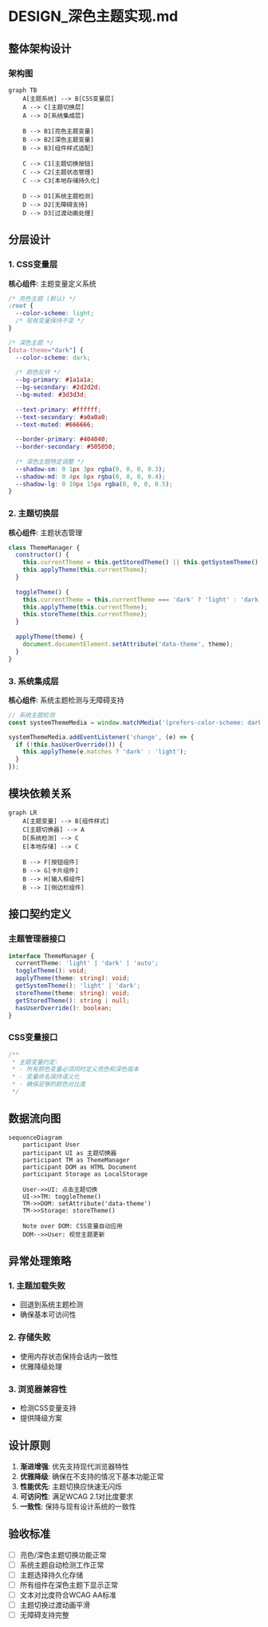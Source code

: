 # DESIGN_深色主题实现.md

## 整体架构设计

### 架构图
```mermaid
graph TB
    A[主题系统] --> B[CSS变量层]
    A --> C[主题切换层]
    A --> D[系统集成层]
    
    B --> B1[亮色主题变量]
    B --> B2[深色主题变量]
    B --> B3[组件样式适配]
    
    C --> C1[主题切换按钮]
    C --> C2[主题状态管理]
    C --> C3[本地存储持久化]
    
    D --> D1[系统主题检测]
    D --> D2[无障碍支持]
    D --> D3[过渡动画处理]
```

## 分层设计

### 1. CSS变量层
**核心组件**: 主题变量定义系统

```css
/* 亮色主题 (默认) */
:root {
  --color-scheme: light;
  /* 现有变量保持不变 */
}

/* 深色主题 */
[data-theme="dark"] {
  --color-scheme: dark;
  
  /* 颜色反转 */
  --bg-primary: #1a1a1a;
  --bg-secondary: #2d2d2d;
  --bg-muted: #3d3d3d;
  
  --text-primary: #ffffff;
  --text-secondary: #a0a0a0;
  --text-muted: #666666;
  
  --border-primary: #404040;
  --border-secondary: #505050;
  
  /* 深色主题特定调整 */
  --shadow-sm: 0 1px 3px rgba(0, 0, 0, 0.3);
  --shadow-md: 0 4px 6px rgba(0, 0, 0, 0.4);
  --shadow-lg: 0 10px 15px rgba(0, 0, 0, 0.5);
}
```

### 2. 主题切换层
**核心组件**: 主题状态管理

```javascript
class ThemeManager {
  constructor() {
    this.currentTheme = this.getStoredTheme() || this.getSystemTheme();
    this.applyTheme(this.currentTheme);
  }
  
  toggleTheme() {
    this.currentTheme = this.currentTheme === 'dark' ? 'light' : 'dark';
    this.applyTheme(this.currentTheme);
    this.storeTheme(this.currentTheme);
  }
  
  applyTheme(theme) {
    document.documentElement.setAttribute('data-theme', theme);
  }
}
```

### 3. 系统集成层
**核心组件**: 系统主题检测与无障碍支持

```javascript
// 系统主题检测
const systemThemeMedia = window.matchMedia('(prefers-color-scheme: dark)');

systemThemeMedia.addEventListener('change', (e) => {
  if (!this.hasUserOverride()) {
    this.applyTheme(e.matches ? 'dark' : 'light');
  }
});
```

## 模块依赖关系

```mermaid
graph LR
    A[主题变量] --> B[组件样式]
    C[主题切换器] --> A
    D[系统检测] --> C
    E[本地存储] --> C
    
    B --> F[按钮组件]
    B --> G[卡片组件]
    B --> H[输入框组件]
    B --> I[侧边栏组件]
```

## 接口契约定义

### 主题管理器接口
```typescript
interface ThemeManager {
  currentTheme: 'light' | 'dark' | 'auto';
  toggleTheme(): void;
  applyTheme(theme: string): void;
  getSystemTheme(): 'light' | 'dark';
  storeTheme(theme: string): void;
  getStoredTheme(): string | null;
  hasUserOverride(): boolean;
}
```

### CSS变量接口
```css
/**
 * 主题变量约定:
 * - 所有颜色变量必须同时定义亮色和深色版本
 * - 变量命名保持语义化
 * - 确保足够的颜色对比度
 */
```

## 数据流向图

```mermaid
sequenceDiagram
    participant User
    participant UI as 主题切换器
    participant TM as ThemeManager
    participant DOM as HTML Document
    participant Storage as LocalStorage
    
    User->>UI: 点击主题切换
    UI->>TM: toggleTheme()
    TM->>DOM: setAttribute('data-theme')
    TM->>Storage: storeTheme()
    
    Note over DOM: CSS变量自动应用
    DOM-->>User: 视觉主题更新
```

## 异常处理策略

### 1. 主题加载失败
- 回退到系统主题检测
- 确保基本可访问性

### 2. 存储失败
- 使用内存状态保持会话内一致性
- 优雅降级处理

### 3. 浏览器兼容性
- 检测CSS变量支持
- 提供降级方案

## 设计原则

1. **渐进增强**: 优先支持现代浏览器特性
2. **优雅降级**: 确保在不支持的情况下基本功能正常
3. **性能优先**: 主题切换应快速无闪烁
4. **可访问性**: 满足WCAG 2.1对比度要求
5. **一致性**: 保持与现有设计系统的一致性

## 验收标准

- [ ] 亮色/深色主题切换功能正常
- [ ] 系统主题自动检测工作正常
- [ ] 主题选择持久化存储
- [ ] 所有组件在深色主题下显示正常
- [ ] 文本对比度符合WCAG AA标准
- [ ] 主题切换过渡动画平滑
- [ ] 无障碍支持完整